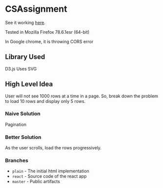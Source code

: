 # CSAssignment

See it working [here](https://rohchakr.github.io/ClarisightsAssignment).

Tested in Mozilla Firefox 78.6.1esr (64-bit)

In Google chrome, it is throwing CORS error

## Library Used
D3.js
Uses SVG

## High Level Idea
User will not see 1000 rows at a time in a page. So, break down the problem to load 10 rows and display only 5 rows.
### Naive Solution
Pagination
### Better Solution
As the user scrolls, load the rows progressively.

### Branches
- `plain` - The initial html implementation
- `react` - Source code of the react app
- `master` - Public artifacts
